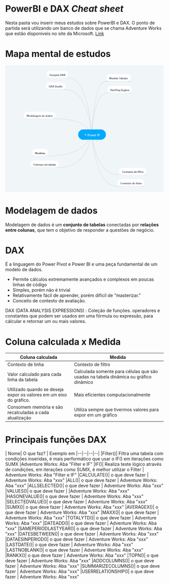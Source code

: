 
# PowerBI e DAX *Cheat sheet*
<p> Nesta pasta vou inserir meus estudos sobre PowerBI e DAX. O ponto de partida será utilizando um banco de dados que se chama Adventure Works que estão disponiveis
	no site da Microsoft. <a href="https://www.microsoft.com/en-us/download/details.aspx?id=49502">Link</a></p>

# Mapa mental de estudos

<p align="center">
  <img src="https://raw.githubusercontent.com/vitorfraga/Learn2/master/Power%20BI%20e%20DAX/imagens/mapa_mental_power_bi.PNG"/>
</p>




# Modelagem de dados

Modelagem de dados é um **conjunto de tabelas** conectadas por **relações entre colunas**, que tem o objetivo de responder a questões de negócio.

# DAX 

É a linguagem do Power Pivot e Power BI  e uma peça fundamental de um modelo de dados.

 - Permite cálculos extremamente avançados e complexos em poucas linhas de código
 - Simples, porém não é trivial
 - Relativamente fácil de aprender, porém dificil de "masterizar."
 - Conceito de contexto de avaliação.

DAX (DATA ANALYSIS EXPRESSIONS) : Coleção de funções. operadores e constantes que podem ser usados em uma fórmula ou expressão, para cálcular e retornar um ou mais valores.

# Coluna calculada x Medida
| Coluna calculada | Medida |
|--|--|
|Contexto de linha  | Contexto de filtro |
|Valor calculado para cada linha da tabela  | Calculada somente para células que são usadas na tabela dinâmica ou gráfico dinâmico |
|Utilizado quando se deseja expor os valores em um eixo do gráfico.  | Mais eficientes computacionalmente |
|Consomem memória e são recalculadas a cada atualização | Utiliza sempre que tivermos valores para expor em um gráfico |

# Principais funções DAX
| Nome| O que faz? | Exemplo em
|--|--|--|--|
|Filter()| Filtra uma tabela com condições inseridas, é mais performático que usar o IF() em iterações como SUMX |Adventure Works: Aba "Filter e IF"
|IF()| Realiza teste lógico através de condições, em iterações como SUMX, é melhor utilizar o Filter | Adventure Works: Aba "Filter e IF"
|CALCULATE()| o que deve fazer | Adventure Works: Aba "xxx"
|ALL()| o que deve fazer | Adventure Works: Aba "xxx"
|ALLSELECTED()| o que deve fazer | Adventure Works: Aba "xxx"
|VALUES()| o que deve fazer | |Adventure Works: Aba "xxx"
|HASONEVALUE()| o que deve fazer | Adventure Works: Aba "xxx"
|SELECTEDVALUE()| o que deve fazer | Adventure Works: Aba "xxx"
|SUMX()| o que deve fazer | Adventure Works: Aba "xxx"
|AVERAGEX()| o que deve fazer | Adventure Works: Aba "xxx"
|MAXX()| o que deve fazer | Adventure Works: Aba "xxx"
|TOTALYTD()| o que deve fazer | Adventure Works: Aba "xxx"
|DATEADD()| o que deve fazer | Adventure Works: Aba "xxx"
|SAMEPERIODLASTYEAR()| o que deve fazer | Adventure Works: Aba "xxx"
|DATESBETWEEN()| o que deve fazer | Adventure Works: Aba "xxx"
|DATAESINPERIOD()| o que deve fazer | Adventure Works: Aba "xxx"
|LASTDATE()| o que deve fazer | Adventure Works: Aba "xxx"
|LASTNOBLANK()| o que deve fazer | Adventure Works: Aba "xxx"
|RANKX()| o que deve fazer | Adventure Works: Aba "xxx"
|TOPN()| o que deve fazer | Adventure Works: Aba "xxx"
|ADDCOLUMNS()| o que deve fazer | Adventure Works: Aba "xxx"
|SUMMARIZECOLUMNS()| o que deve fazer | Adventure Works: Aba "xxx"
|USERRELATIONSHIP()| o que deve fazer | Adventure Works: Aba "xxx"
